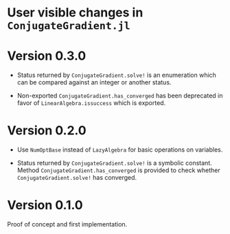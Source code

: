 # User visible changes in `ConjugateGradient.jl`

# Version 0.3.0

- Status returned by `ConjugateGradient.solve!` is an enumeration which can be compared
  against an integer or another status.

- Non-exported `ConjugateGradient.has_converged` has been deprecated in favor of
  `LinearAlgebra.issuccess` which is exported.

# Version 0.2.0

- Use `NumOptBase` instead of `LazyAlgebra` for basic operations on variables.

- Status returned by `ConjugateGradient.solve!` is a symbolic constant. Method
  `ConjugateGradient.has_converged` is provided to check whether
  `ConjugateGradient.solve!` has converged.

# Version 0.1.0

Proof of concept and first implementation.

